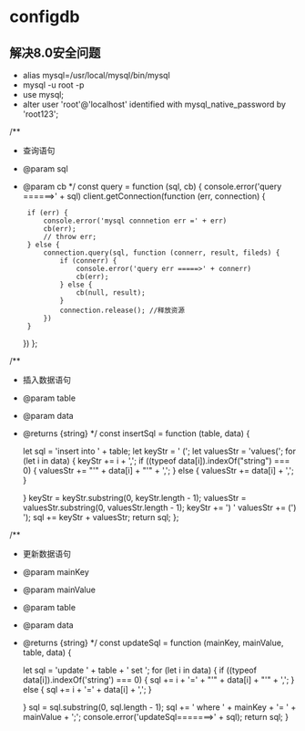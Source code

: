 # configdb
## 解决8.0安全问题
* alias mysql=/usr/local/mysql/bin/mysql
* mysql -u root -p
* use mysql;
* alter user 'root'@'localhost' identified with mysql_native_password by 'root123';

/**
 * 查询语句
 * @param sql
 * @param cb
 */
const query = function (sql, cb) {
    console.error('query ======>' + sql)
    client.getConnection(function (err, connection) {

        if (err) {
            console.error('mysql connnetion err =' + err)
            cb(err);
            // throw err;
        } else {
            connection.query(sql, function (connerr, result, fileds) {
                if (connerr) {
                    console.error('query err =====>' + connerr)
                    cb(err);
                } else {
                    cb(null, result);
                }
                connection.release(); //释放资源
            })
        }
    })
};

/**
 * 插入数据语句
 * @param table
 * @param data
 * @returns {string}
 */
const insertSql = function (table, data) {

    let sql = 'insert into ' + table;
    let keyStr = ' (';
    let valuesStr = 'values(';
    for (let i in data) {
        keyStr += i + ',';
        if ((typeof data[i]).indexOf("string") === 0) {
            valuesStr += "'" + data[i] + "'" + ',';
        } else {
            valuesStr += data[i] + ',';
        }

    }
    keyStr = keyStr.substring(0, keyStr.length - 1);
    valuesStr = valuesStr.substring(0, valuesStr.length - 1);
    keyStr += ') '
    valuesStr += (') ');
    sql += keyStr + valuesStr;
    return sql;
};

/**
 * 更新数据语句
 * @param mainKey
 * @param mainValue
 * @param table
 * @param data
 * @returns {string}
 */
const updateSql = function (mainKey, mainValue, table, data) {
    
    let sql = 'update ' + table + ' set ';
    for (let i in  data) {
        if ((typeof data[i]).indexOf('string') === 0) {
            sql += i + '=' + "'" + data[i] + "'" + ',';
        } else {
            sql += i + '=' + data[i] + ',';
        }

    }
    sql = sql.substring(0, sql.length - 1);
    sql += ' where ' + mainKey + '= ' + mainValue + ';';
    console.error('updateSql=======>' + sql);
    return sql;
}

